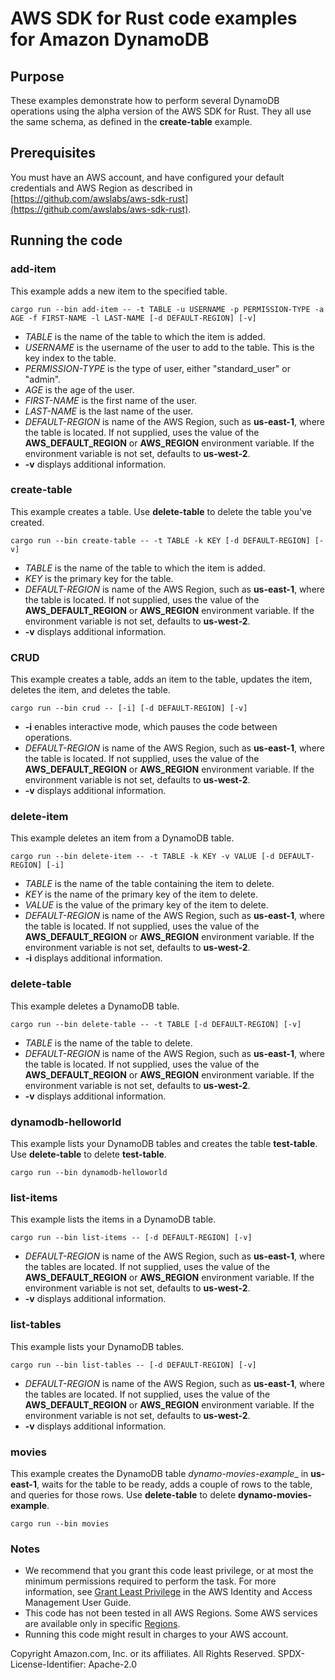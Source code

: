 # AWS SDK for Rust code examples for Amazon DynamoDB

## Purpose

These examples demonstrate how to perform several DynamoDB operations using the alpha version of the AWS SDK for Rust.
They all use the same schema, as defined in the __create-table__ example.

## Prerequisites

You must have an AWS account, and have configured your default credentials and AWS Region as described in [https://github.com/awslabs/aws-sdk-rust](https://github.com/awslabs/aws-sdk-rust).

## Running the code

### add-item

This example adds a new item to the specified table.

`cargo run --bin add-item -- -t TABLE -u USERNAME -p PERMISSION-TYPE -a AGE -f FIRST-NAME -l LAST-NAME [-d DEFAULT-REGION] [-v]`

- _TABLE_ is the name of the table to which the item is added.
- _USERNAME_ is the username of the user to add to the table. This is the key index to the table.
- _PERMISSION-TYPE_ is the type of user, either "standard_user" or "admin".
- _AGE_ is the age of the user.
- _FIRST-NAME_ is the first name of the user.
- _LAST-NAME_ is the last name of the user.
- _DEFAULT-REGION_ is name of the AWS Region, such as __us-east-1__, where the table is located.
  If not supplied, uses the value of the __AWS_DEFAULT_REGION__ or __AWS_REGION__ environment variable.
  If the environment variable is not set, defaults to __us-west-2__.
- __-v__ displays additional information.

### create-table

This example creates a table.
Use __delete-table__ to delete the table you've created.

`cargo run --bin create-table -- -t TABLE -k KEY [-d DEFAULT-REGION] [-v]`

- _TABLE_ is the name of the table to which the item is added.
- _KEY_ is the primary key for the table.
- _DEFAULT-REGION_ is name of the AWS Region, such as __us-east-1__, where the table is located.
  If not supplied, uses the value of the __AWS_DEFAULT_REGION__ or __AWS_REGION__ environment variable.
  If the environment variable is not set, defaults to __us-west-2__.
- __-v__ displays additional information.

### CRUD

This example creates a table, adds an item to the table, updates the item, deletes the item, and deletes the table.

`cargo run --bin crud -- [-i] [-d DEFAULT-REGION] [-v]`

- __-i__ enables interactive mode, which pauses the code between operations.
- _DEFAULT-REGION_ is name of the AWS Region, such as __us-east-1__, where the table is located.
  If not supplied, uses the value of the __AWS_DEFAULT_REGION__ or __AWS_REGION__ environment variable.
  If the environment variable is not set, defaults to __us-west-2__.
- __-v__ displays additional information.

### delete-item

This example deletes an item from a DynamoDB table.

`cargo run --bin delete-item -- -t TABLE -k KEY -v VALUE [-d DEFAULT-REGION] [-i]`

- _TABLE_ is the name of the table containing the item to delete.
- _KEY_ is the name of the primary key of the item to delete.
- _VALUE_ is the value of the primary key of the item to delete.
- _DEFAULT-REGION_ is name of the AWS Region, such as __us-east-1__, where the table is located.
  If not supplied, uses the value of the __AWS_DEFAULT_REGION__ or __AWS_REGION__ environment variable.
  If the environment variable is not set, defaults to __us-west-2__.
- __-i__ displays additional information.

### delete-table

This example deletes a DynamoDB table.

`cargo run --bin delete-table -- -t TABLE [-d DEFAULT-REGION] [-v]`

- _TABLE_ is the name of the table to delete.
- _DEFAULT-REGION_ is name of the AWS Region, such as __us-east-1__, where the table is located.
  If not supplied, uses the value of the __AWS_DEFAULT_REGION__ or __AWS_REGION__ environment variable.
  If the environment variable is not set, defaults to __us-west-2__.
- __-v__ displays additional information.

### dynamodb-helloworld

This example lists your DynamoDB tables and creates the table __test-table__.
Use __delete-table__ to delete __test-table__.

`cargo run --bin dynamodb-helloworld`

### list-items

This example lists the items in a DynamoDB table.

`cargo run --bin list-items -- [-d DEFAULT-REGION] [-v]`

- _DEFAULT-REGION_ is name of the AWS Region, such as __us-east-1__, where the tables are located.
  If not supplied, uses the value of the __AWS_DEFAULT_REGION__ or __AWS_REGION__ environment variable.
  If the environment variable is not set, defaults to __us-west-2__.
- __-v__ displays additional information.

### list-tables

This example lists your DynamoDB tables.

`cargo run --bin list-tables -- [-d DEFAULT-REGION] [-v]`

- _DEFAULT-REGION_ is name of the AWS Region, such as __us-east-1__, where the tables are located.
  If not supplied, uses the value of the __AWS_DEFAULT_REGION__ or __AWS_REGION__ environment variable.
  If the environment variable is not set, defaults to __us-west-2__.
- __-v__ displays additional information.

### movies

This example creates the DynamoDB table _dynamo-movies-example__ in __us-east-1__, waits for the table to be ready, adds a couple of rows to the table, and queries for those rows.
Use __delete-table__ to delete __dynamo-movies-example__.

`cargo run --bin movies`

### Notes

- We recommend that you grant this code least privilege,
  or at most the minimum permissions required to perform the task.
  For more information, see
  [Grant Least Privilege](https://docs.aws.amazon.com/IAM/latest/UserGuide/best-practices.html#grant-least-privilege)
  in the AWS Identity and Access Management User Guide.
- This code has not been tested in all AWS Regions.
  Some AWS services are available only in specific
  [Regions](https://aws.amazon.com/about-aws/global-infrastructure/regional-product-services).
- Running this code might result in charges to your AWS account.

Copyright Amazon.com, Inc. or its affiliates. All Rights Reserved. SPDX-License-Identifier: Apache-2.0
